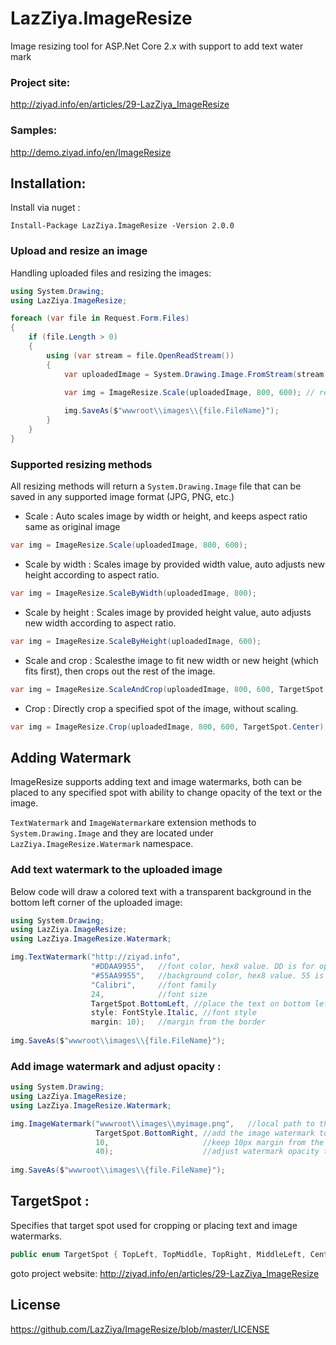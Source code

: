 # LazZiya.ImageResize
Image resizing tool for ASP.Net Core 2.x with support to add text water mark 

### Project site:
http://ziyad.info/en/articles/29-LazZiya_ImageResize

### Samples:
http://demo.ziyad.info/en/ImageResize

## Installation:

Install via nuget :

````
Install-Package LazZiya.ImageResize -Version 2.0.0
````

### Upload and resize an image
Handling uploaded files and resizing the images:
````cs
using System.Drawing;
using LazZiya.ImageResize;

foreach (var file in Request.Form.Files)
{
    if (file.Length > 0)
    {        
        using (var stream = file.OpenReadStream())
        {
            var uploadedImage = System.Drawing.Image.FromStream(stream);
            
            var img = ImageResize.Scale(uploadedImage, 800, 600); // returns System.Drawing.Image file

            img.SaveAs($"wwwroot\\images\\{file.FileName}");
        }
    }
}
````

### Supported resizing methods
All resizing methods will return a `System.Drawing.Image` file that can be saved in any supported image format (JPG, PNG, etc.)

- Scale :
Auto scales image by width or height, and keeps aspect ratio same as original image
````cs 
var img = ImageResize.Scale(uploadedImage, 800, 600);
````

- Scale by width :
Scales image by provided width value, auto adjusts new height according to aspect ratio.
````cs
var img = ImageResize.ScaleByWidth(uploadedImage, 800);
````

- Scale by height :
Scales image by provided height value, auto adjusts new width according to aspect ratio.
````cs
var img = ImageResize.ScaleByHeight(uploadedImage, 600);
````

- Scale and crop :
Scalesthe image to fit new width or new height (which fits first), then crops out the rest of the image.
````cs
var img = ImageResize.ScaleAndCrop(uploadedImage, 800, 600, TargetSpot.Center);
````

- Crop :
Directly crop a specified spot of the image, without scaling.
````cs 
var img = ImageResize.Crop(uploadedImage, 800, 600, TargetSpot.Center);
````

## Adding Watermark
ImageResize supports adding text and image watermarks, both can be placed to any specified spot with ability to change opacity of the text or the image.

`TextWatermark` and `ImageWatermark`are extension methods to `System.Drawing.Image` and they are located under `LazZiya.ImageResize.Watermark` namespace.

### Add text watermark to the uploaded image
Below code will draw a colored text with a transparent background in the bottom left corner of the uploaded image:

````cs
using System.Drawing;
using LazZiya.ImageResize;
using LazZiya.ImageResize.Watermark;

img.TextWatermark("http://ziyad.info", 
                  "#DDAA9955",   //font color, hex8 value. DD is for opacity (00 - FF)
                  "#55AA9955",   //background color, hex8 value. 55 is for opacity (00 - FF)
                  "Calibri",     //font family
                  24,            //font size
                  TargetSpot.BottomLeft, //place the text on bottom left spot
                  style: FontStyle.Italic, //font style
                  margin: 10);   //margin from the border
                  
img.SaveAs($"wwwroot\\images\\{file.FileName}");
````

### Add image watermark and adjust opacity :
````cs
using System.Drawing;
using LazZiya.ImageResize;
using LazZiya.ImageResize.Watermark;

img.ImageWatermark("wwwroot\\images\\myimage.png",   //local path to the image watermark
                   TargetSpot.BottomRight, //add the image watermark to the bottom right area of the uploaded image
                   10,                     //keep 10px margin from the borders
                   40);                    //adjust watermark opacity to be 40 (0 - 100)
                  
img.SaveAs($"wwwroot\\images\\{file.FileName}");
````

## TargetSpot :
Specifies that target spot used for cropping or placing text and image watermarks.
````cs
public enum TargetSpot { TopLeft, TopMiddle, TopRight, MiddleLeft, Center, MiddleRight, BottomLeft, BottomMiddle, BottomRight }
````

goto project website: http://ziyad.info/en/articles/29-LazZiya_ImageResize

## License
https://github.com/LazZiya/ImageResize/blob/master/LICENSE
